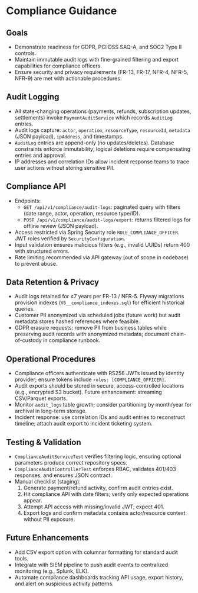 # Compliance Guidance

## Goals
- Demonstrate readiness for GDPR, PCI DSS SAQ-A, and SOC2 Type II controls.
- Maintain immutable audit logs with fine-grained filtering and export capabilities for compliance officers.
- Ensure security and privacy requirements (FR-13, FR-17, NFR-4, NFR-5, NFR-9) are met with actionable procedures.

## Audit Logging
- All state-changing operations (payments, refunds, subscription updates, settlements) invoke `PaymentAuditService` which records `AuditLog` entries.
- Audit logs capture: `actor`, `operation`, `resourceType`, `resourceId`, `metadata` (JSON payload), `ipAddress`, and timestamps.
- `AuditLog` entries are append-only (no updates/deletes). Database constraints enforce immutability; logical deletions require compensating entries and approval.
- IP addresses and correlation IDs allow incident response teams to trace user actions without storing sensitive PII.

## Compliance API
- Endpoints:
  - `GET /api/v1/compliance/audit-logs`: paginated query with filters (date range, actor, operation, resource type/ID).
  - `POST /api/v1/compliance/audit-logs/export`: returns filtered logs for offline review (JSON payload).
- Access restricted via Spring Security role `ROLE_COMPLIANCE_OFFICER`. JWT roles verified by `SecurityConfiguration`.
- Input validation ensures malicious filters (e.g., invalid UUIDs) return 400 with structured errors.
- Rate limiting recommended via API gateway (out of scope in codebase) to prevent abuse.

## Data Retention & Privacy
- Audit logs retained for ≥7 years per FR-13 / NFR-5. Flyway migrations provision indexes (`V6__compliance_indexes.sql`) for efficient historical queries.
- Customer PII anonymized via scheduled jobs (future work) but audit metadata stores hashed references where feasible.
- GDPR erasure requests: remove PII from business tables while preserving audit records with anonymized metadata; document chain-of-custody in compliance runbook.

## Operational Procedures
- Compliance officers authenticate with RS256 JWTs issued by identity provider; ensure tokens include `roles: [COMPLIANCE_OFFICER]`.
- Audit exports should be stored in secure, access-controlled locations (e.g., encrypted S3 bucket). Future enhancement: streaming CSV/Parquet exports.
- Monitor `audit_logs` table growth; consider partitioning by month/year for archival in long-term storage.
- Incident response: use correlation IDs and audit entries to reconstruct timeline; attach audit export to incident ticketing system.

## Testing & Validation
- `ComplianceAuditServiceTest` verifies filtering logic, ensuring optional parameters produce correct repository specs.
- `ComplianceAuditControllerTest` enforces RBAC, validates 401/403 responses, and ensures JSON contract.
- Manual checklist (staging):
  1. Generate payment/refund activity, confirm audit entries exist.
  2. Hit compliance API with date filters; verify only expected operations appear.
  3. Attempt API access with missing/invalid JWT; expect 401.
  4. Export logs and confirm metadata contains actor/resource context without PII exposure.

## Future Enhancements
- Add CSV export option with columnar formatting for standard audit tools.
- Integrate with SIEM pipeline to push audit events to centralized monitoring (e.g., Splunk, ELK).
- Automate compliance dashboards tracking API usage, export history, and alert on suspicious activity patterns.
